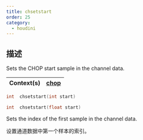 ```yaml
---
title: chsetstart
order: 25
category:
  - houdini
---
```

    
## 描述

Sets the CHOP start sample in the channel data.

| Context(s) | [chop](../contexts/chop.html) |
| ---------- | ----------------------------- |

```c
int  chsetstart(int start)
```

```c
int  chsetstart(float start)
```

Sets the index of the first sample in the channel data.

设置通道数据中第一个样本的索引。
